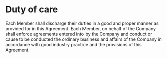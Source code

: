 
# Duty of care

Each Member shall discharge their duties in a good and proper manner
as provided for in this Agreement. Each Member, on behalf of the
Company shall enforce agreements entered into
by the Company and conduct or cause to be
conducted the ordinary business and affairs of the Company in
accordance with good industry practice and the provisions of this
Agreement. 
